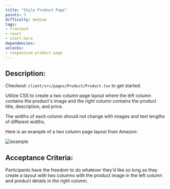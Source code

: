 ```yaml
---
title: "Style Product Page"
points: 3
difficulty: medium
tags: 
- frontend
- react
- start-here
dependencies:
unlocks:
- responsive-product-page
---
```


## Description:

Checkout: `client/src/pages/Product/Product.tsx` to get started.

Utilize CSS to create a two column page layout where the left column contains the product's image and the right column contains the product title, description, and price.

The widths of each column should not change with images and text lengths of different widths.

Here is an example of a two column page layout from Amazon:

![example](https://i.imgur.com/T9sm6Gw.png)

## Acceptance Criteria:

Participants have the freedom to do whatever they'd like so long as they create a layout with two columns with the product image in the left column and product details in the right column.

